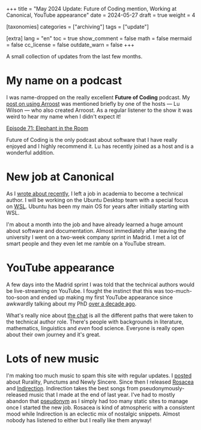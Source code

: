 +++
title = "May 2024 Update: Future of Coding mention, Working at Canonical, YouTube appearance"
date = 2024-05-27
draft = true
weight = 4

[taxonomies]
categories = ["archiving"]
tags = ["update"]

[extra]
lang = "en"
toc = true
show_comment = false
math = false
mermaid = false
cc_license = false
outdate_warn = false
+++

A small collection of updates from the last few months.

<!-- more -->

# My name on a podcast

I was name-dropped on the really excellent **Future of Coding** podcast.
My [post on using Arroost](https://edibotopic.com/blog/doing/leisure-sick/) was mentioned briefly by one of the hosts — Lu Wilson
— who also created Arroost.
As a regular listener to the show it was weird to hear my name when I didn't expect it!

[Episode 71: Elephant in the Room](https://futureofcoding.org/episodes/071)

Future of Coding is the only podcast about software that I have really enjoyed and I highly recommend it.
Lu has recently joined as a host and is a wonderful addition.

# New job at Canonical

As I [wrote about recently](https://edibotopic.com/blog/thinking/leaving-academia/), I left a job in academia to become a technical author.
I will be working on the Ubuntu Desktop team with a special focus on [WSL](https://ubuntu.com/desktop/wsl).
Ubuntu has been my main OS for years after initially starting with WSL.

I'm about a month into the job and have already learned a huge amount about
software and documentation.
Almost immediately after leaving the university I went on a two-week company sprint in Madrid.
I met a lot of smart people and they even let me ramble on a YouTube stream.

# YouTube appearance

A few days into the Madrid sprint I was told that the technical authors would
be live-streaming on YouTube.
I fought the instinct that this was too-much-too-soon and ended up making my
first YouTube appearance since awkwardly talking about my PhD [over a decade ago](https://www.youtube.com/watch?v=PvLCX4-xX0A).

What's really nice about [the chat](https://www.youtube.com/watch?v=GWG-RekGkjo&t=1732s) is all the different paths that were taken
to the technical author role.
There's people with backgrounds in literature, mathematics, linguistics and
_even_ food science.
Everyone is really open about their own journey and it's great.

# Lots of new music

I'm making too much music to spam this site with regular updates.
I [posted](https://edibotopic.com/blog/doing/newly-sincere/) about Rurality, Punctums and Newly Sincere.
Since then I released [Rosacea](https://curtsyrehearsed.bandcamp.com/album/rosacea) and [Indirection](https://curtsyrehearsed.bandcamp.com/album/indirection).
Indirection takes the best songs from pseudonymously-released music
that I made at the end of last year.
I've had to mostly abandon that [pseudonym](https://edibotopic.com/blog/explaining/pseudonym-on-code-forge/) as I simply had too
many static sites to manage once I started the new job.
Rosacea is kind of atmospheric with a consistent mood while Indirection is an eclectic mix of nostalgic snippets.
Almost nobody has listened to either but I really like them anyway!
